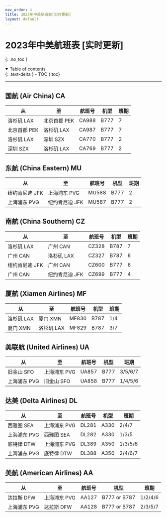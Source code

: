 ```yaml
---
nav_order: 4
title: 2023年中美航班表[实时更新]
layout: default
---
```

# 2023年中美航班表 [实时更新]
{: .no_toc }



<details open markdown="block">
  <summary>
    Table of contents
  </summary>
  {: .text-delta }
- TOC
{:toc}
</details>

---

## 国航 (Air China) CA

| 从           | 至           | 航班号 | 机型 | 班期 |
| ------------ | ------------ | ------ | ---- | ---- |
| 洛杉矶 LAX   | 北京首都 PEK | CA988  | B777 | 7    |
| 北京首都 PEK | 洛杉矶 LAX   | CA987  | B777 | 7    |
| 洛杉矶 LAX   | 深圳 SZX     | CA770  | B777 | 2    |
| 深圳 SZX     | 洛杉矶 LAX   | CA769  | B777 | 2    |


## 东航 (China Eastern) MU

| 从             | 至             | 航班号 | 机型 | 班期 |
| -------------- | -------------- | ------ | ---- | ---- |
| 纽约肯尼迪 JFK | 上海浦东 PVG   | MU588  | B777 | 2    |
| 上海浦东 PVG   | 纽约肯尼迪 JFK | MU587  | B777 | 2    |

    

## 南航 (China Southern) CZ

| 从             | 至             | 航班号 | 机型 | 班期 |
| -------------- | -------------- | ------ | ---- | ---- |
| 洛杉矶 LAX     | 广州 CAN       | CZ328  | B787 | 7    |
| 广州 CAN       | 洛杉矶 LAX     | CZ327  | B787 | 6    |
| 纽约肯尼迪 JFK | 广州 CAN       | CZ600  | B777 | 6    |
| 广州 CAN       | 纽约肯尼迪 JFK | CZ699  | B777 | 4    |


## 厦航 (Xiamen Airlines) MF

| 从         | 至         | 航班号 | 机型 | 班期 |
| ---------- | ---------- | ------ | ---- | ---- |
| 洛杉矶 LAX | 厦门 XMN   | MF830  | B787 | 1/4  |
| 厦门 XMN   | 洛杉矶 LAX | MF829  | B787 | 3/7  |


## 美联航 (United Airlines) UA

| 从           | 至           | 航班号 | 机型 | 班期    |
| ------------ | ------------ | ------ | ---- | ------- |
| 旧金山 SFO   | 上海浦东 PVG | UA857  | B777 | 3/5/6/7 |
| 上海浦东 PVG | 旧金山 SFO   | UA858  | B777 | 1/4/5/6 |



## 达美 (Delta Airlines) DL

| 从           | 至           | 航班号 | 机型 | 班期    |
| ------------ | ------------ | ------ | ---- | ------- |
| 西雅图 SEA   | 上海浦东 PVG | DL281  | A330 | 2/4/7   |
| 上海浦东 PVG | 西雅图 SEA   | DL282  | A330 | 1/3/5   |
| 底特律 DTW   | 上海浦东 PVG | DL389  | A350 | 1/3/5/6 |
| 上海浦东 PVG | 底特律 DTW   | DL388  | A350 | 2/4/6/7 |



## 美航 (American Airlines) AA

| 从           | 至           | 航班号 | 机型         | 班期    |
| ------------ | ------------ | ------ | ------------ | ------- |
| 达拉斯 DFW   | 上海浦东 PVG | AA127  | B777 or B787 | 1/2/4/6 |
| 上海浦东 PVG | 达拉斯 DFW   | AA128  | B777 or B787 | 2/3/5/7 |
